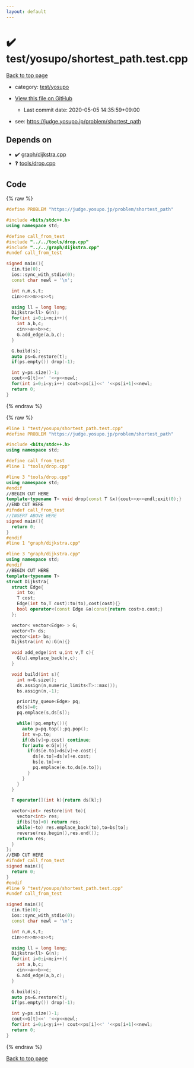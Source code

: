 ```yaml
---
layout: default
---
```


<!-- mathjax config similar to math.stackexchange -->
<script type="text/javascript" async
  src="https://cdnjs.cloudflare.com/ajax/libs/mathjax/2.7.5/MathJax.js?config=TeX-MML-AM_CHTML">
</script>
<script type="text/x-mathjax-config">
  MathJax.Hub.Config({
    TeX: { equationNumbers: { autoNumber: "AMS" }},
    tex2jax: {
      inlineMath: [ ['$','$'] ],
      processEscapes: true
    },
    "HTML-CSS": { matchFontHeight: false },
    displayAlign: "left",
    displayIndent: "2em"
  });
</script>

<script type="text/javascript" src="https://cdnjs.cloudflare.com/ajax/libs/jquery/3.4.1/jquery.min.js"></script>
<script src="https://cdn.jsdelivr.net/npm/jquery-balloon-js@1.1.2/jquery.balloon.min.js" integrity="sha256-ZEYs9VrgAeNuPvs15E39OsyOJaIkXEEt10fzxJ20+2I=" crossorigin="anonymous"></script>
<script type="text/javascript" src="../../../assets/js/copy-button.js"></script>
<link rel="stylesheet" href="../../../assets/css/copy-button.css" />


# :heavy_check_mark: test/yosupo/shortest_path.test.cpp

<a href="../../../index.html">Back to top page</a>

* category: <a href="../../../index.html#0b58406058f6619a0f31a172defc0230">test/yosupo</a>
* <a href="{{ site.github.repository_url }}/blob/master/test/yosupo/shortest_path.test.cpp">View this file on GitHub</a>
    - Last commit date: 2020-05-05 14:35:59+09:00


* see: <a href="https://judge.yosupo.jp/problem/shortest_path">https://judge.yosupo.jp/problem/shortest_path</a>


## Depends on

* :heavy_check_mark: <a href="../../../library/graph/dijkstra.cpp.html">graph/dijkstra.cpp</a>
* :question: <a href="../../../library/tools/drop.cpp.html">tools/drop.cpp</a>


## Code

<a id="unbundled"></a>
{% raw %}
```cpp
#define PROBLEM "https://judge.yosupo.jp/problem/shortest_path"

#include <bits/stdc++.h>
using namespace std;

#define call_from_test
#include "../../tools/drop.cpp"
#include "../../graph/dijkstra.cpp"
#undef call_from_test

signed main(){
  cin.tie(0);
  ios::sync_with_stdio(0);
  const char newl = '\n';

  int n,m,s,t;
  cin>>n>>m>>s>>t;

  using ll = long long;
  Dijkstra<ll> G(n);
  for(int i=0;i<m;i++){
    int a,b,c;
    cin>>a>>b>>c;
    G.add_edge(a,b,c);
  }

  G.build(s);
  auto ps=G.restore(t);
  if(ps.empty()) drop(-1);

  int y=ps.size()-1;
  cout<<G[t]<<' '<<y<<newl;
  for(int i=0;i<y;i++) cout<<ps[i]<<' '<<ps[i+1]<<newl;
  return 0;
}

```
{% endraw %}

<a id="bundled"></a>
{% raw %}
```cpp
#line 1 "test/yosupo/shortest_path.test.cpp"
#define PROBLEM "https://judge.yosupo.jp/problem/shortest_path"

#include <bits/stdc++.h>
using namespace std;

#define call_from_test
#line 1 "tools/drop.cpp"

#line 3 "tools/drop.cpp"
using namespace std;
#endif
//BEGIN CUT HERE
template<typename T> void drop(const T &x){cout<<x<<endl;exit(0);}
//END CUT HERE
#ifndef call_from_test
//INSERT ABOVE HERE
signed main(){
  return 0;
}
#endif
#line 1 "graph/dijkstra.cpp"

#line 3 "graph/dijkstra.cpp"
using namespace std;
#endif
//BEGIN CUT HERE
template<typename T>
struct Dijkstra{
  struct Edge{
    int to;
    T cost;
    Edge(int to,T cost):to(to),cost(cost){}
    bool operator<(const Edge &o)const{return cost>o.cost;}
  };

  vector< vector<Edge> > G;
  vector<T> ds;
  vector<int> bs;
  Dijkstra(int n):G(n){}

  void add_edge(int u,int v,T c){
    G[u].emplace_back(v,c);
  }

  void build(int s){
    int n=G.size();
    ds.assign(n,numeric_limits<T>::max());
    bs.assign(n,-1);

    priority_queue<Edge> pq;
    ds[s]=0;
    pq.emplace(s,ds[s]);

    while(!pq.empty()){
      auto p=pq.top();pq.pop();
      int v=p.to;
      if(ds[v]<p.cost) continue;
      for(auto e:G[v]){
        if(ds[e.to]>ds[v]+e.cost){
          ds[e.to]=ds[v]+e.cost;
          bs[e.to]=v;
          pq.emplace(e.to,ds[e.to]);
        }
      }
    }
  }

  T operator[](int k){return ds[k];}

  vector<int> restore(int to){
    vector<int> res;
    if(bs[to]<0) return res;
    while(~to) res.emplace_back(to),to=bs[to];
    reverse(res.begin(),res.end());
    return res;
  }
};
//END CUT HERE
#ifndef call_from_test
signed main(){
  return 0;
}
#endif
#line 9 "test/yosupo/shortest_path.test.cpp"
#undef call_from_test

signed main(){
  cin.tie(0);
  ios::sync_with_stdio(0);
  const char newl = '\n';

  int n,m,s,t;
  cin>>n>>m>>s>>t;

  using ll = long long;
  Dijkstra<ll> G(n);
  for(int i=0;i<m;i++){
    int a,b,c;
    cin>>a>>b>>c;
    G.add_edge(a,b,c);
  }

  G.build(s);
  auto ps=G.restore(t);
  if(ps.empty()) drop(-1);

  int y=ps.size()-1;
  cout<<G[t]<<' '<<y<<newl;
  for(int i=0;i<y;i++) cout<<ps[i]<<' '<<ps[i+1]<<newl;
  return 0;
}

```
{% endraw %}

<a href="../../../index.html">Back to top page</a>

